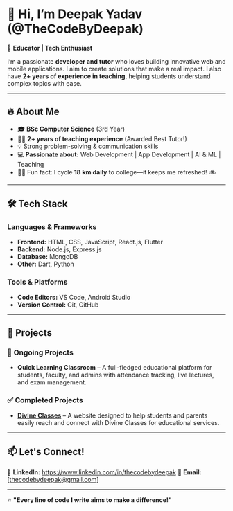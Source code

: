 # 👋 Hi, I’m Deepak Yadav (@TheCodeByDeepak)  

🚀 **Educator | Tech Enthusiast**  

I’m a passionate **developer and tutor** who loves building innovative web and mobile applications.
I aim to create solutions that make a real impact. 
I also have **2+ years of experience in teaching**, helping students understand complex topics with ease.  

---  

## 🔥 About Me  

- 🎓 **BSc Computer Science** (3rd Year)  
- 👨‍🏫 **2+ years of teaching experience** (Awarded Best Tutor!)  
- 💡 Strong problem-solving & communication skills  
- 💻 **Passionate about:** Web Development | App Development | AI & ML | Teaching  
- 🚴‍♂️ Fun fact: I cycle **18 km daily** to college—it keeps me refreshed! 🚲  

---

## 🛠️ Tech Stack  

### **Languages & Frameworks**  
- **Frontend:** HTML, CSS, JavaScript, React.js, Flutter  
- **Backend:** Node.js, Express.js  
- **Database:** MongoDB 
- **Other:** Dart, Python

### **Tools & Platforms**  
- **Code Editors:** VS Code, Android Studio  
- **Version Control:** Git, GitHub  


---

## 🚀 Projects  

### 🎯 **Ongoing Projects**  
- **Quick Learning Classroom** – A full-fledged educational platform for students, faculty, and admins with attendance tracking, live lectures, and exam management.  

### ✅ **Completed Projects**  
- **[Divine Classes](https://divineclasses.org/)** – A website designed to help students and parents easily reach and connect with Divine Classes for educational services.   

---

## 📫 Let's Connect!  

🔗 **LinkedIn:** https://www.linkedin.com/in/thecodebydeepak
📧 **Email:** [thecodebydeepak@gmail.com]


---

⭐ **"Every line of code I write aims to make a difference!"**  

